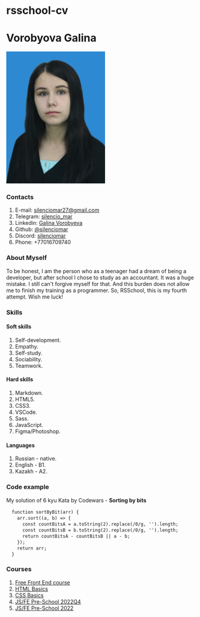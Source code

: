 # rsschool-cv

# **Vorobyova Galina**

![photo][photo]

### Contacts

1. E-mail: [silenciomar27@gmail.com][mail]
2. Telegram: [silencio_mar][telegram]
3. Linkedin: [Galina Vorobyeva][linkedin]
4. Github: [@silenciomar][github]
5. Discord: [silenciomar][discord]
6. Phone: +77016709740

### About Myself

To be honest, I am the person who as a teenager had a dream of being a developer, but after school I chose to study as an accountant. It was a huge mistake. I still can't forgive myself for that. And this burden does not allow me to finish my training as a programmer. So, RSSchool, this is my fourth attempt. Wish me luck!

### Skills

#### Soft skills
1. Self-development. 
2. Empathy. 
3. Self-study. 
4. Sociability. 
4. Teamwork.

#### Hard skills
1. Markdown.
2. HTML5.
3. CSS3.
4. VSCode.
5. Sass.
6. JavaScript.
7. Figma/Photoshop.

#### Languages

1. Russian - native.
2. English - B1.
3. Kazakh - A2.


### Code example

My solution of 6 kyu Kata by Codewars - **Sorting by bits**

```
  function sortByBit(arr) {
    arr.sort((a, b) => {
      const countBitsA = a.toString(2).replace(/0/g, '').length;
      const countBitsB = b.toString(2).replace(/0/g, '').length;
      return countBitsA - countBitsB || a - b;
    });
    return arr;
  }
```

### Courses

1. [Free Front End course](https://youtube.com/playlist?list=PLM6XATa8CAG4F9nAIYNS5oAiPotxwLFIr)
2. [HTML Basics](https://ru.code-basics.com/languages/html)
3. [CSS Basics](https://ru.code-basics.com/languages/css)
4. [JS/FE Pre-School 2022Q4](https://app.rs.school/certificate/hg11zk8z)
5. [JS/FE Pre-School 2022](https://app.rs.school/certificate/ojmibj4z)

[linkedin]:https://www.linkedin.com/in/lina-kovalenko-silenciomar/
[mail]:mailto:silenciomar27@gmail.com
[discord]:https://discordapp.com/users/689506453039743136
[telegram]:https://t.me/silencio_mar
[github]:https://github.com/silenciomar
[photo]:/photo.jpg